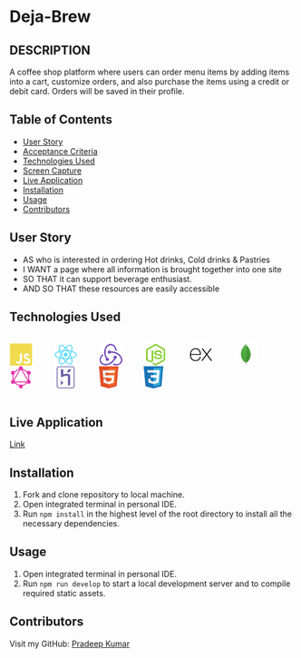 # Deja-Brew

<!-- omit in toc -->
## DESCRIPTION
A coffee shop platform where users can order menu items by adding items into a cart, customize orders, and also purchase the items using a credit or debit card. Orders will be saved in their profile. 

<!-- omit in toc -->
## Table of Contents
- [User Story](#User-Story)
- [Acceptance Criteria](#Acceptance-Criteria)
- [Technologies Used](#technologies-used)
- [Screen Capture](#screen-capture)
- [Live Application](#live-application)
- [Installation](#installation)
- [Usage](#usage)
- [Contributors](#contributors)

## User Story

* AS who is interested in ordering Hot drinks, Cold drinks & Pastries 
* I WANT a page where all information is brought together into one site
* SO THAT it can support beverage enthusiast.
* AND SO THAT these resources are easily accessible


## Technologies Used
<div style="display: inline_block"><br>
  <img height="40" align="center" alt="Js" height="30" width="40" src="https://raw.githubusercontent.com/devicons/devicon/master/icons/javascript/javascript-plain.svg">
 &nbsp;&nbsp;&nbsp;&nbsp;&nbsp;&nbsp;&nbsp;&nbsp;
  <img height="40" align="center" alt="React" height="30" width="40" src="https://raw.githubusercontent.com/devicons/devicon/master/icons/react/react-original.svg">
 &nbsp;&nbsp;&nbsp;&nbsp;&nbsp;&nbsp;&nbsp;&nbsp;
  <img height="40" align="center" alt="Redux" height="30" width="40" src="https://raw.githubusercontent.com/devicons/devicon/master/icons/redux/redux-original.svg">
  &nbsp;&nbsp;&nbsp;&nbsp;&nbsp;&nbsp;&nbsp;&nbsp;
 <img height="40" align="center" alt="Node" height="30" width="40" src="https://raw.githubusercontent.com/devicons/devicon/master/icons/nodejs/nodejs-original.svg">
 &nbsp;&nbsp;&nbsp;&nbsp;&nbsp;&nbsp;&nbsp;&nbsp;
 <img height="40" align="center" alt="Express" height="30" width="40" src="https://raw.githubusercontent.com/devicons/devicon/master/icons/express/express-original.svg">
 &nbsp;&nbsp;&nbsp;&nbsp;&nbsp;&nbsp;&nbsp;&nbsp;
 <img height="40" align="center" alt="MongoDB" height="30" width="40" src="https://raw.githubusercontent.com/devicons/devicon/master/icons/mongodb/mongodb-original.svg">
 &nbsp;&nbsp;&nbsp;&nbsp;&nbsp;&nbsp;&nbsp;&nbsp;
 <img height="40" align="center" alt="GraphQL" height="30" width="40" src="https://raw.githubusercontent.com/devicons/devicon/master/icons/graphql/graphql-plain.svg">
 &nbsp;&nbsp;&nbsp;&nbsp;&nbsp;&nbsp;&nbsp;&nbsp;
  <img height="40" align="center" alt="Heroku" height="30" width="40" src="https://raw.githubusercontent.com/devicons/devicon/master/icons/heroku/heroku-original.svg">
 &nbsp;&nbsp;&nbsp;&nbsp;&nbsp;&nbsp;&nbsp;
  <img height="40" align="center" alt="HTML" height="30" width="40" src="https://raw.githubusercontent.com/devicons/devicon/master/icons/html5/html5-original.svg">
 &nbsp;&nbsp;&nbsp;&nbsp;&nbsp;&nbsp;&nbsp;&nbsp;
  <img height="40" align="center" alt="CSS" height="30" width="40" src="https://raw.githubusercontent.com/devicons/devicon/master/icons/css3/css3-original.svg">
  &nbsp;&nbsp;&nbsp;&nbsp;&nbsp;&nbsp;&nbsp;&nbsp;
</div>
  
  
</br>

## Live Application

[Link](https://dejaabrew.herokuapp.com)

## Installation
  1. Fork and clone repository to local machine. 
  2. Open integrated terminal in personal IDE.
  3. Run ```npm install``` in the highest level of the root directory to install all the necessary dependencies. 
   
## Usage 
  1. Open integrated terminal in personal IDE.
  2. Run ```npm run develop``` to start a local development server and to compile required static assets. 

## Contributors

Visit my GitHub:
[Pradeep Kumar](https://github.com/pra18apr) 
